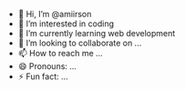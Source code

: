 - 👋 Hi, I’m @amiirson
- 👀 I’m interested in coding
- 🌱 I’m currently learning web development
- 💞️ I’m looking to collaborate on ...
- 📫 How to reach me ...
- 😄 Pronouns: ...
- ⚡ Fun fact: ...

<!---
amiirson/amiirson is a ✨ special ✨ repository because its `README.md` (this file) appears on your GitHub profile.
You can click the Preview link to take a look at your changes.
--->
